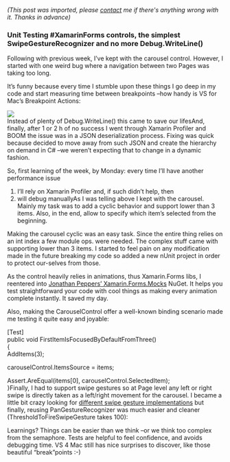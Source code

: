 *(This post was imported, please [contact](/#/contact) me if there's anything wrong with it. Thanks in advance)*

### Unit Testing #XamarinForms controls, the simplest SwipeGestureRecognizer and no more Debug.WriteLine()

Following with previous week, I’ve kept with the carousel control. However, I started with one weird bug where a navigation between two Pages was taking too long.

It’s funny because every time I stumble upon these things I go deep in my code and start measuring time between breakpoints –how handy is VS for Mac’s Breakpoint Actions:

![](https://cdn-images-1.medium.com/max/800/1*_RCs4suCdxCfUk6PWiIqfA.png)  
Instead of plenty of Debug.WriteLine() this came to save our lifesAnd, finally, after 1 or 2 h of no success I went through Xamarin Profiler and BOOM the issue was in a JSON deserialization process. Fixing was quick because decided to move away from such JSON and create the hierarchy on demand in C# –we weren’t expecting that to change in a dynamic fashion.

So, first learning of the week, by Monday: every time I’ll have another performance issue


  1. I’ll rely on Xamarin Profiler and, if such didn’t help, then
  2. will debug manuallyAs I was telling above I kept with the carousel. Mainly my task was to add a cyclic behavior and support lower than 3 items. Also, in the end, allow to specify which item’s selected from the beginning.

Making the carousel cyclic was an easy task. Since the entire thing relies on an int index a few module ops. were needed. The complex stuff came with supporting lower than 3 items. I started to feel pain on any modification made in the future breaking my code so added a new nUnit project in order to protect our-selves from those.

As the control heavily relies in animations, thus Xamarin.Forms libs, I reentered into [Jonathan Peppers’ Xamarin.Forms.Mocks](https://github.com/jonathanpeppers/Xamarin.Forms.Mocks) NuGet. It helps you test straightforward your code with cool things as making every animation complete instantly. It saved my day.

Also, making the CarouselControl offer a well-known binding scenario made me testing it quite easy and joyable:

[Test]  
 public void FirstItemIsFocusedByDefaultFromThree()  
 {  
 AddItems(3);  
   
 carouselControl.ItemsSource = items;  
   
 Assert.AreEqual(items[0], carouselControl.SelectedItem);  
 }Finally, I had to support swipe gestures so at Page level any left or right swipe is directly taken as a left/right movement for the carousel. I became a little bit crazy looking for [different swipe gesture implementations](https://github.com/xamarin/Xamarin.Forms/pull/1007/files) but finally, reusing PanGestureRecognizer was much easier and cleaner (ThresholdToFireSwipeGesture takes 100):

Learnings? Things can be easier than we think –or we think too complex from the semaphore. Tests are helpful to feel confidence, and avoids debugging time. VS 4 Mac still has nice surprises to discover, like those beautiful “break”points :-)